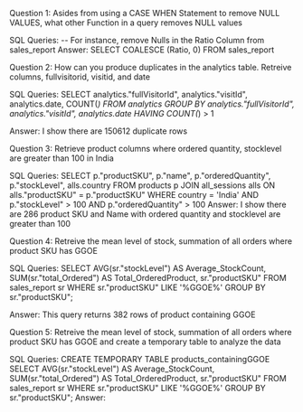 Question 1: Asides from using a CASE WHEN Statement to remove NULL VALUES, what other Function in a query removes NULL values

SQL Queries:
-- For instance, remove Nulls in the Ratio Column from sales_report
Answer: 
SELECT COALESCE (Ratio, 0) FROM sales_report


Question 2: How can you produce duplicates in the analytics table. Retreive columns, fullvisitorid, visitid, and date

SQL Queries:
SELECT analytics."fullVisitorId", analytics."visitId", analytics.date, COUNT(*)
FROM analytics
GROUP BY analytics."fullVisitorId", analytics."visitId", analytics.date
HAVING COUNT(*) > 1

Answer: I show there are 150612 duplicate rows 



Question 3: Retrieve product columns where ordered quantity, stocklevel are greater than 100 in India

SQL Queries:
SELECT p."productSKU", p."name", p."orderedQuantity", p."stockLevel", alls.country
FROM products p 
JOIN all_sessions alls ON alls."productSKU" = p."productSKU"
WHERE country = 'India' AND p."stockLevel" > 100 AND p."orderedQuantity" > 100
Answer:
I show there are 286 product SKU and Name with ordered quantity and stocklevel are greater than 100


Question 4: Retreive the mean level of stock, summation of all orders where product SKU has GGOE

SQL Queries:
SELECT AVG(sr."stockLevel") AS Average_StockCount, SUM(sr."total_Ordered") AS Total_OrderedProduct, sr."productSKU"
FROM sales_report sr
WHERE sr."productSKU" LIKE '%GGOE%'
GROUP BY sr."productSKU";

Answer: This query returns 382 rows of product containing GGOE



Question 5: Retreive the mean level of stock, summation of all orders where product SKU has GGOE and create a temporary table to analyze the data


SQL Queries:
CREATE TEMPORARY TABLE products_containingGGOE
SELECT AVG(sr."stockLevel") AS Average_StockCount, SUM(sr."total_Ordered") AS Total_OrderedProduct, sr."productSKU"
FROM sales_report sr
WHERE sr."productSKU" LIKE '%GGOE%'
GROUP BY sr."productSKU";
Answer:
